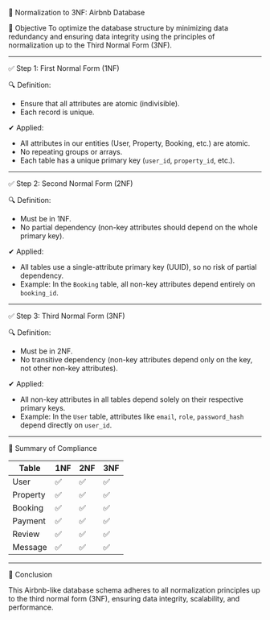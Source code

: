  📘 Normalization to 3NF: Airbnb Database

 🎯 Objective
To optimize the database structure by minimizing data redundancy and ensuring data integrity using the principles of normalization up to the Third Normal Form (3NF).

---

 ✅ Step 1: First Normal Form (1NF)

 🔍 Definition:
- Ensure that all attributes are atomic (indivisible).
- Each record is unique.

 ✔ Applied:
- All attributes in our entities (User, Property, Booking, etc.) are atomic.
- No repeating groups or arrays.
- Each table has a unique primary key (`user_id`, `property_id`, etc.).

---

 ✅ Step 2: Second Normal Form (2NF)

 🔍 Definition:
- Must be in 1NF.
- No partial dependency (non-key attributes should depend on the whole primary key).

 ✔ Applied:
- All tables use a single-attribute primary key (UUID), so no risk of partial dependency.
- Example: In the `Booking` table, all non-key attributes depend entirely on `booking_id`.

---

 ✅ Step 3: Third Normal Form (3NF)

 🔍 Definition:
- Must be in 2NF.
- No transitive dependency (non-key attributes depend only on the key, not other non-key attributes).

 ✔ Applied:
- All non-key attributes in all tables depend solely on their respective primary keys.
- Example: In the `User` table, attributes like `email`, `role`, `password_hash` depend directly on `user_id`.

---

 🧾 Summary of Compliance

| Table      | 1NF | 2NF | 3NF |
|------------|-----|-----|-----|
| User       | ✅  | ✅  | ✅  |
| Property   | ✅  | ✅  | ✅  |
| Booking    | ✅  | ✅  | ✅  |
| Payment    | ✅  | ✅  | ✅  |
| Review     | ✅  | ✅  | ✅  |
| Message    | ✅  | ✅  | ✅  |

---

 🏁 Conclusion

This Airbnb-like database schema adheres to all normalization principles up to the third normal form (3NF), ensuring data integrity, scalability, and performance.
